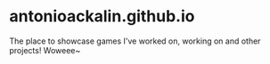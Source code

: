# antonioackalin.github.io
The place to showcase games I've worked on, working on and other projects! Woweee~
